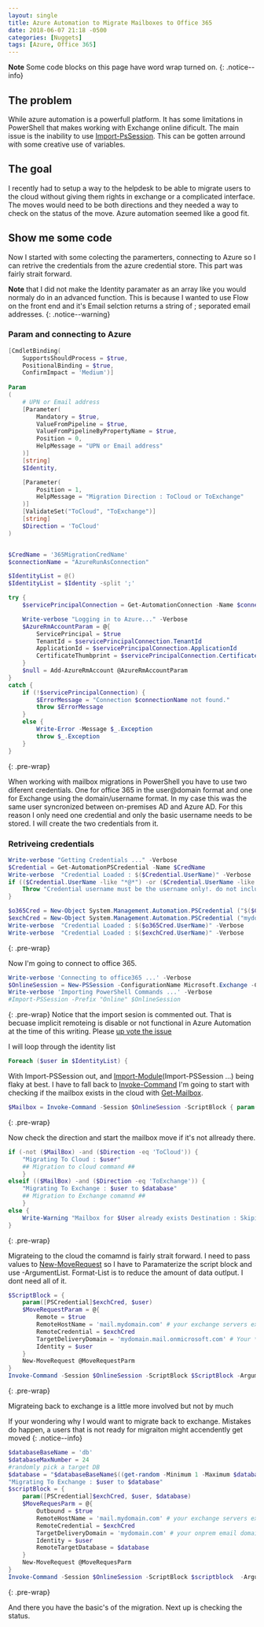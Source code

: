 ```yaml
---
layout: single
title: Azure Automation to Migrate Mailboxes to Office 365
date: 2018-06-07 21:18 -0500
categories: [Nuggets]
tags: [Azure, Office 365]
---
```

**Note** Some code blocks on this page have word wrap turned on. 
{: .notice--info}
## The problem

While azure automation is a powerfull platform. 
It has some limitations in PowerShell that makes working with Exchange online dificult.
The main issue is the inability to use [Import-PsSession](https://docs.microsoft.com/en-us/powershell/module/microsoft.powershell.utility/import-pssession?view=powershell-6).
This can be gotten arround with some creative use of variables.

## The goal

I recently had to setup a way to the helpdesk to be able to migrate users to the cloud without giving them rights in exchange or a complicated interface.
The moves would need to be both directions and they needed a way to check on the status of the move. 
Azure automation seemed like a good fit. 

## Show me some code

Now I started with some colecting the paramerters, connecting to Azure so I can retrive the credentials from the azure credential store.
This part was fairly strait forward.

**Note** that I did not make the Identity paramater as an array like you would normaly do in an advanced function.
This is because I wanted to use Flow on the front end and it's Email selction returns a string of ; seporated email addresses. 
{: .notice--warning}

### Param and connecting to Azure
``` powershell 
[CmdletBinding( 
    SupportsShouldProcess = $true, 
    PositionalBinding = $true,
    ConfirmImpact = 'Medium')]
  
Param
(
    # UPN or Email address
    [Parameter(
        Mandatory = $true, 
        ValueFromPipeline = $true,
        ValueFromPipelineByPropertyName = $true, 
        Position = 0,
        HelpMessage = "UPN or Email address"
    )]
    [string]
    $Identity,

    [Parameter(
        Position = 1,
        HelpMessage = "Migration Direction : ToCloud or ToExchange"
    )]
    [ValidateSet("ToCloud", "ToExchange")] 
    [string]
    $Direction = 'ToCloud'
)


$CredName = '365MigrationCredName'
$connectionName = "AzureRunAsConnection"

$IdentityList = @()
$IdentityList = $Identity -split ';'

try {
    $servicePrincipalConnection = Get-AutomationConnection -Name $connectionName         

    Write-verbose "Logging in to Azure..." -Verbose
    $AzureRmAccountParam = @{
        ServicePrincipal = $true
        TenantId = $servicePrincipalConnection.TenantId
        ApplicationId = $servicePrincipalConnection.ApplicationId
        CertificateThumbprint = $servicePrincipalConnection.CertificateThumbprint
    }
    $null = Add-AzureRmAccount @AzureRmAccountParam
}
catch {
    if (!$servicePrincipalConnection) {
        $ErrorMessage = "Connection $connectionName not found."
        throw $ErrorMessage
    }
    else {
        Write-Error -Message $_.Exception
        throw $_.Exception
    }
}
```
{: .pre-wrap}


When working with mailbox migrations in PowerShell you have to use two diferent credentials. 
One for office 365 in the user@domain format and one for Exchange using the domain/username format. 
In my case this was the same user syncronized between on-premises AD and Azure AD. 
For this reason I only need one credential and only the basic username needs to be stored.
I will create the two credentials from it.

### Retriveing credentials
``` powershell
Write-verbose "Getting Credentials ..." -Verbose
$Credential = Get-AutomationPSCredential -Name $CredName
Write-verbose  "Credential Loaded : $($Credential.UserName)" -Verbose
if (($Credential.UserName -like "*@*") -or ($Credential.UserName -like "*\*")) {
    Throw "Credential username must be the username only!. do not include the domain"
}

$o365Cred = New-Object System.Management.Automation.PSCredential ("$($Credential.UserName)@mydomain.com", $Credential.Password)
$exchCred = New-Object System.Management.Automation.PSCredential ("mydomain\$($Credential.UserName)", $Credential.Password)
Write-verbose  "Credential Loaded : $($o365Cred.UserName)" -Verbose
Write-verbose  "Credential Loaded : $($exchCred.UserName)" -Verbose
```
{: .pre-wrap}

Now I'm going to connect to office 365.

``` powershell
Write-verbose 'Connecting to office365 ...' -Verbose
$OnlineSession = New-PSSession -ConfigurationName Microsoft.Exchange -ConnectionUri 'https://outlook.office365.com/powershell-liveid/' -Authentication Basic -Credential $o365Cred -ErrorAction Stop
Write-verbose 'Importing PowerShell Commands ...' -Verbose
#Import-PSSession -Prefix "Online" $OnlineSession
```
{: .pre-wrap}
Notice that the import sesion is commented out.
That is becuase implicit remoteing is disable or not functional in Azure Automation at the time of this writing. 
Please [up vote the issue](https://feedback.azure.com/forums/246290-automation/suggestions/13797918-enable-implicit-remoting) 

I will loop through the identity list
``` powershell
Foreach ($user in $IdentityList) {
```

With Import-PSSession out, and [Import-Module](https://docs.microsoft.com/en-us/powershell/module/Microsoft.PowerShell.Core/Import-Module?view=powershell-6)(Import-PSSession ...) being flaky at best.
I have to fall back to [Invoke-Command](https://docs.microsoft.com/en-us/powershell/module/Microsoft.PowerShell.Core/Invoke-Command?view=powershell-6)
I'm going to start with checking if the mailbox exists in the cloud with [Get-Mailbox](https://docs.microsoft.com/en-us/powershell/module/exchange/mailboxes/get-mailbox?view=exchange-ps).

``` powershell
$Mailbox = Invoke-Command -Session $OnlineSession -ScriptBlock { param($user) Get-Mailbox -Identity $user -ErrorAction SilentlyContinue }-ArgumentList $user
```
{: .pre-wrap}

Now check the direction and start the mailbox move if it's not allready there. 
``` powershell
if (-not ($MailBox) -and ($Direction -eq 'ToCloud')) { 
    "Migrating To Cloud : $user"
    ## Migration to cloud command ##
    }
elseif (($MailBox) -and ($Direction -eq 'ToExchange')) {
    "Migrating To Exchange : $user to $database"
    ## Migration to Exchange comamnd ##
    }
else {
    Write-Warning "Mailbox for $User already exists Destination : Skiping"
}
```
{: .pre-wrap}

Migrateing to the cloud the comamnd is fairly strait forward. 
I need to pass values to [New-MoveRequest](https://docs.microsoft.com/en-us/powershell/module/exchange/move-and-migration/new-moverequest?view=exchange-ps) so I have to Paramaterize the script block and use -ArgumentList.
Format-List is to reduce the amount of data outlput. 
I dont need all of it.

``` powershell
$ScriptBlock = {
    param([PSCredential]$exchCred, $user)
    $MoveRequestParam = @{
        Remote = $true
        RemoteHostName = 'mail.mydomain.com' # your exchange servers external URL for EWS
        RemoteCredential = $exchCred
        TargetDeliveryDomain = 'mydomain.mail.onmicrosoft.com' # Your *.mail.onmicrosoft.com domain
        Identity = $user
    }  
    New-MoveRequest @MoveRequestParm
}
Invoke-Command -Session $OnlineSession -ScriptBlock $ScriptBlock -ArgumentList $exchCred, $user | Format-List DisplayName, QueuedTimestamp
```
{: .pre-wrap}

Migrateing back to exchange is a little more involved but not by much

If your wondering why I would want to migrate back to exchange. Mistakes do happen, a users that is not ready for migraiton might accendently get moved
{: .notice--info}

``` powershell
$databaseBaseName = 'db'
$databaseMaxNumber = 24
#randomly pick a target DB
$database = "$databaseBaseName$((get-random -Minimum 1 -Maximum $databaseMaxNumber).ToString("00"))"
"Migrating To Exchange : $user to $database"
$scriptBlock = {
    param([PSCredential]$exchCred, $user, $database)  
    $MoveRequesParm = @{
        Outbound = $true
        RemoteHostName = 'mail.mydomain.com' # your exchange servers external URL for EWS
        RemoteCredential = $exchCred
        TargetDeliveryDomain = 'mydomain.com' # your onprem email domain
        Identity = $user
        RemoteTargetDatabase = $database
    }
    New-MoveRequest @MoveRequesParm
}
Invoke-Command -Session $OnlineSession -ScriptBlock $scriptblock  -ArgumentList $exchCred, $user, $database | Format-List DisplayName, QueuedTimestamp
```
{: .pre-wrap}

And there you have the basic's of the migration. Next up is checking the status.